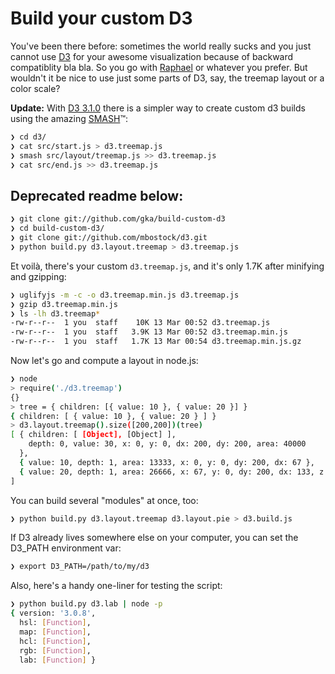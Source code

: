 # Build your custom D3

You've been there before: sometimes the world really sucks and you just cannot use [D3](http://d3js.org) for your awesome visualization because of backward compatiblity bla bla. So you go with [Raphael](http://raphaeljs.com) or whatever you prefer. But wouldn't it be nice to use just some parts of D3, say, the treemap layout or a color scale?

**Update:** With [D3 3.1.0](https://github.com/mbostock/d3/tree/3.1.0) there is a simpler way to create custom d3 builds using the amazing [SMASH](https://github.com/mbostock/smash)™:

```bash
❯ cd d3/
❯ cat src/start.js > d3.treemap.js
❯ smash src/layout/treemap.js >> d3.treemap.js
❯ cat src/end.js >> d3.treemap.js
```

## Deprecated readme below:


```bash
❯ git clone git://github.com/gka/build-custom-d3
❯ cd build-custom-d3/
❯ git clone git://github.com/mbostock/d3.git
❯ python build.py d3.layout.treemap > d3.treemap.js
```

Et voilà, there's your custom ``d3.treemap.js``, and it's only 1.7K after minifying and gzipping:

```bash
❯ uglifyjs -m -c -o d3.treemap.min.js d3.treemap.js
❯ gzip d3.treemap.min.js
❯ ls -lh d3.treemap*
-rw-r--r--  1 you  staff    10K 13 Mar 00:52 d3.treemap.js
-rw-r--r--  1 you  staff   3.9K 13 Mar 00:52 d3.treemap.min.js
-rw-r--r--  1 you  staff   1.7K 13 Mar 00:54 d3.treemap.min.js.gz
```

Now let's go and compute a layout in node.js:

```bash
❯ node
> require('./d3.treemap')
{}
> tree = { children: [{ value: 10 }, { value: 20 }] }
{ children: [ { value: 10 }, { value: 20 } ] }
> d3.layout.treemap().size([200,200])(tree)
[ { children: [ [Object], [Object] ],
    depth: 0, value: 30, x: 0, y: 0, dx: 200, dy: 200, area: 40000
  },
  { value: 10, depth: 1, area: 13333, x: 0, y: 0, dy: 200, dx: 67 },
  { value: 20, depth: 1, area: 26666, x: 67, y: 0, dy: 200, dx: 133, z: true }
]
```

You can build several "modules" at once, too:

```bash
❯ python build.py d3.layout.treemap d3.layout.pie > d3.build.js
```

If D3 already lives somewhere else on your computer, you can set the D3_PATH environment var:

```bash
❯ export D3_PATH=/path/to/my/d3
```

Also, here's a handy one-liner for testing the script:

```bash
❯ python build.py d3.lab | node -p
{ version: '3.0.8',
  hsl: [Function],
  map: [Function],
  hcl: [Function],
  rgb: [Function],
  lab: [Function] }
```


